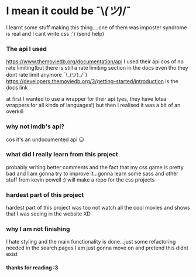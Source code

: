# I mean it could be ¯\\_(ツ)_/¯

I learnt some stuff making this thing....one of them was imposter syndrome is real and I cant write css :')
(send help)

### The api I used

https://www.themoviedb.org/documentation/api I used their api cos of no rate limiting(but there is still a rate limiting section in the docs even tho they dont rate limit anymore ¯\\\_(ツ)_/¯) https://developers.themoviedb.org/3/getting-started/introduction is the docs link 

at first I wanted to use a wrapper for their api (yes, they have lotsa wrappers for all kinds of languages!) but then I realised it was a bit of an overkill

### why not imdb's api?

cos it's an undocumented api 😑

### what did I really learn from this project

probably writing better comments and the fact that my css game is pretty bad and I am gonna try to improve it...gonna learn some sass and other stuff from kevin powell :) will make a repo for the css projects

### hardest part of this project

hardest part of this project was too not watch all the cool movies and shows that I was seeing in the website XD
### why I am not finishing

I hate styling and the main functionality is done...just some refactoring needed in the search pages
I am just gonna move on and pretend this didnt exist
#### thanks for reading :3